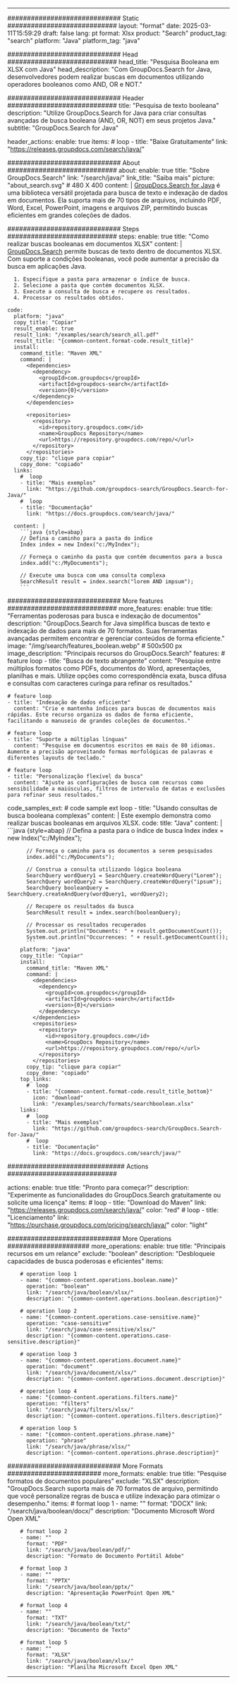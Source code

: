 
---
############################# Static ############################
layout: "format"
date:  2025-03-11T15:59:29
draft: false
lang: pt
format: Xlsx
product: "Search"
product_tag: "search"
platform: "Java"
platform_tag: "java"

############################# Head ############################
head_title: "Pesquisa Booleana em XLSX com Java"
head_description: "Com GroupDocs.Search for Java, desenvolvedores podem realizar buscas em documentos utilizando operadores booleanos como AND, OR e NOT."

############################# Header ############################
title: "Pesquisa de texto booleana" 
description: "Utilize GroupDocs.Search for Java para criar consultas avançadas de busca booleana (AND, OR, NOT) em seus projetos Java."
subtitle: "GroupDocs.Search for Java" 

header_actions:
  enable: true
  items:
    #  loop
    - title: "Baixe Gratuitamente"
      link: "https://releases.groupdocs.com/search/java/"
      
############################# About ############################
about:
    enable: true
    title: "Sobre GroupDocs.Search"
    link: "/search/java/"
    link_title: "Saiba mais"
    picture: "about_search.svg" # 480 X 400
    content: |
       [GroupDocs.Search for Java](/search/java/) é uma biblioteca versátil projetada para busca de texto e indexação de dados em documentos. Ela suporta mais de 70 tipos de arquivos, incluindo PDF, Word, Excel, PowerPoint, imagens e arquivos ZIP, permitindo buscas eficientes em grandes coleções de dados.

############################# Steps ############################
steps:
    enable: true
    title: "Como realizar buscas booleanas em documentos XLSX"
    content: |
      [GroupDocs.Search](/search/java/) permite buscas de texto dentro de documentos XLSX. Com suporte a condições booleanas, você pode aumentar a precisão da busca em aplicações Java.
      
      1. Especifique a pasta para armazenar o índice de busca.
      2. Selecione a pasta que contém documentos XLSX.
      3. Execute a consulta de busca e recupere os resultados.
      4. Processar os resultados obtidos.
   
    code:
      platform: "java"
      copy_title: "Copiar"
      result_enable: true
      result_link: "/examples/search/search_all.pdf"
      result_title: "{common-content.format-code.result_title}"
      install:
        command_title: "Maven XML"
        command: |
          <dependencies>
            <dependency>
              <groupId>com.groupdocs</groupId>
              <artifactId>groupdocs-search</artifactId>
              <version>{0}</version>
            </dependency>
          </dependencies>

          <repositories>
            <repository>
              <id>repository.groupdocs.com</id>
              <name>GroupDocs Repository</name>
              <url>https://repository.groupdocs.com/repo/</url>
            </repository>
          </repositories>
        copy_tip: "clique para copiar"
        copy_done: "copiado"
      links:
        #  loop
        - title: "Mais exemplos"
          link: "https://github.com/groupdocs-search/GroupDocs.Search-for-Java/"
        #  loop
        - title: "Documentação"
          link: "https://docs.groupdocs.com/search/java/"
          
      content: |
        ```java {style=abap}
        // Defina o caminho para a pasta do índice
        Index index = new Index("c:/MyIndex");

        // Forneça o caminho da pasta que contém documentos para a busca
        index.add("c:/MyDocuments");

        // Execute uma busca com uma consulta complexa
        SearchResult result = index.search("lorem AND impsum");
        ```            

############################# More features ############################
more_features:
  enable: true
  title: "Ferramentas poderosas para busca e indexação de documentos"
  description: "GroupDocs.Search for Java simplifica buscas de texto e indexação de dados para mais de 70 formatos. Suas ferramentas avançadas permitem encontrar e gerenciar conteúdos de forma eficiente."
  image: "/img/search/features_boolean.webp" # 500x500 px
  image_description: "Principais recursos do GroupDocs.Search"
  features:
    # feature loop
    - title: "Busca de texto abrangente"
      content: "Pesquise entre múltiplos formatos como PDFs, documentos do Word, apresentações, planilhas e mais. Utilize opções como correspondência exata, busca difusa e consultas com caracteres curinga para refinar os resultados."

    # feature loop
    - title: "Indexação de dados eficiente"
      content: "Crie e mantenha índices para buscas de documentos mais rápidas. Este recurso organiza os dados de forma eficiente, facilitando o manuseio de grandes coleções de documentos."

    # feature loop
    - title: "Suporte a múltiplas línguas"
      content: "Pesquise em documentos escritos em mais de 80 idiomas. Aumente a precisão aproveitando formas morfológicas de palavras e diferentes layouts de teclado."

    # feature loop
    - title: "Personalização flexível da busca"
      content: "Ajuste as configurações de busca com recursos como sensibilidade a maiúsculas, filtros de intervalo de datas e exclusões para refinar seus resultados."
      
  code_samples_ext:
    # code sample ext loop
    - title: "Usando consultas de busca booleana complexas"
      content: |
        Este exemplo demonstra como realizar buscas booleanas em arquivos XLSX.
      code:
        title: "Java"
        content: |
          ```java {style=abap}
          // Defina a pasta para o índice de busca
          Index index = new Index("c:/MyIndex");
              
          // Forneça o caminho para os documentos a serem pesquisados
          index.add("c:/MyDocuments");

          // Construa a consulta utilizando lógica booleana
          SearchQuery wordQuery1 = SearchQuery.createWordQuery("Lorem");
          SearchQuery wordQuery2 = SearchQuery.createWordQuery("ipsum");
          SearchQuery booleanQuery = SearchQuery.createAndQuery(wordQuery1, wordQuery2);

          // Recupere os resultados da busca
          SearchResult result = index.search(booleanQuery);
          
          // Processar os resultados recuperados
          System.out.println("Documents: " + result.getDocumentCount());
          System.out.println("Occurrences: " + result.getDocumentCount());
          ```
        platform: "java"
        copy_title: "Copiar"
        install:
          command_title: "Maven XML"
          command: |
            <dependencies>
              <dependency>
                <groupId>com.groupdocs</groupId>
                <artifactId>groupdocs-search</artifactId>
                <version>{0}</version>
              </dependency>
            </dependencies>
            <repositories>
              <repository>
                <id>repository.groupdocs.com</id>
                <name>GroupDocs Repository</name>
                <url>https://repository.groupdocs.com/repo/</url>
              </repository>
            </repositories>
          copy_tip: "clique para copiar"
          copy_done: "copiado"
        top_links:
          #  loop
          - title: "{common-content.format-code.result_title_bottom}"
            icon: "download"
            link: "/examples/search/formats/searchboolean.xlsx"
        links:
          #  loop
          - title: "Mais exemplos"
            link: "https://github.com/groupdocs-search/GroupDocs.Search-for-Java/"
          #  loop
          - title: "Documentação"
            link: "https://docs.groupdocs.com/search/java/"
            

            


############################## Actions ############################

actions:
  enable: true
  title: "Pronto para começar?"
  description: "Experimente as funcionalidades do GroupDocs.Search gratuitamente ou solicite uma licença"
  items:
    #  loop
    - title: "Download do Maven"
      link: "https://releases.groupdocs.com/search/java/"
      color: "red"
        #  loop
    - title: "Licenciamento"
      link: "https://purchase.groupdocs.com/pricing/search/java/"
      color: "light"


############################# More Operations #####################
more_operations:
    enable: true
    title: "Principais recursos em um relance"
    exclude: "boolean"
    description: "Desbloqueie capacidades de busca poderosas e eficientes"
    items: 
          
        # operation loop 1
        - name: "{common-content.operations.boolean.name}"
          operation: "boolean"
          link: "/search/java/boolean/xlsx/"
          description: "{common-content.operations.boolean.description}"

        # operation loop 2
        - name: "{common-content.operations.case-sensitive.name}"
          operation: "case-sensitive"
          link: "/search/java/case-sensitive/xlsx/"
          description: "{common-content.operations.case-sensitive.description}"

        # operation loop 3
        - name: "{common-content.operations.document.name}"
          operation: "document"
          link: "/search/java/document/xlsx/"
          description: "{common-content.operations.document.description}"

        # operation loop 4
        - name: "{common-content.operations.filters.name}"
          operation: "filters"
          link: "/search/java/filters/xlsx/"
          description: "{common-content.operations.filters.description}"

        # operation loop 5
        - name: "{common-content.operations.phrase.name}"
          operation: "phrase"
          link: "/search/java/phrase/xlsx/"
          description: "{common-content.operations.phrase.description}"
          
        
          
############################# More Formats ########################
more_formats:
    enable: true
    title: "Pesquise formatos de documentos populares"
    exclude: "XLSX"
    description: "GroupDocs.Search suporta mais de 70 formatos de arquivo, permitindo que você personalize regras de busca e utilize indexação para otimizar o desempenho."
    items: 
        # format loop 1
        - name: ""
          format: "DOCX"
          link: "/search/java/boolean/docx/"
          description: "Documento Microsoft Word Open XML"
          
        # format loop 2
        - name: ""
          format: "PDF"
          link: "/search/java/boolean/pdf/"
          description: "Formato de Documento Portátil Adobe"
          
        # format loop 3
        - name: ""
          format: "PPTX"
          link: "/search/java/boolean/pptx/"
          description: "Apresentação PowerPoint Open XML"

        # format loop 4
        - name: ""
          format: "TXT"
          link: "/search/java/boolean/txt/"
          description: "Documento de Texto"
          
        # format loop 5
        - name: ""
          format: "XLSX"
          link: "/search/java/boolean/xlsx/"
          description: "Planilha Microsoft Excel Open XML"
  

---